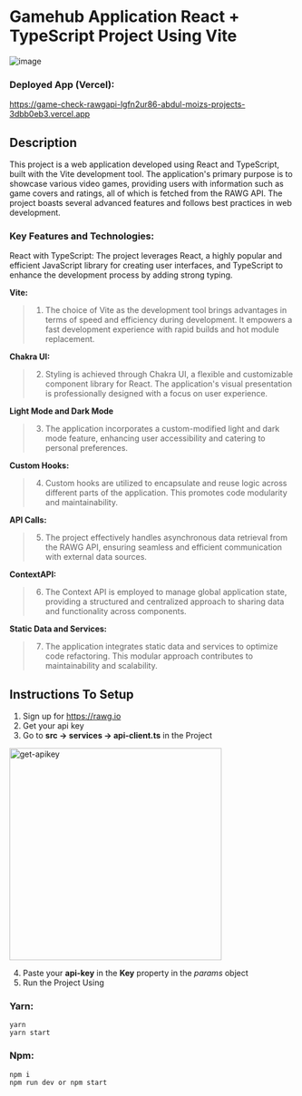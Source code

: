 # Gamehub Application React + TypeScript Project Using Vite 

![image](https://github.com/Abdul-Moiz-i999/game-hub-app/assets/67798125/7c581ac4-4119-4618-91b6-5ca8883ccb0d)
### Deployed App (Vercel):
https://game-check-rawgapi-lgfn2ur86-abdul-moizs-projects-3dbb0eb3.vercel.app

## Description

This project is a web application developed using React and TypeScript, built with the Vite development tool. The application's primary purpose is to showcase various video games, providing users with information such as game covers and ratings, all of which is fetched from the RAWG API. The project boasts several advanced features and follows best practices in web development.

### Key Features and Technologies:

React with TypeScript: The project leverages React, a highly popular and efficient JavaScript library for creating user interfaces, and TypeScript to enhance the development process by adding strong typing.

**Vite:**
>1. The choice of Vite as the development tool brings advantages in terms of speed and efficiency during development. It empowers a fast development experience with rapid builds and hot module replacement.

**Chakra UI:**
>2. Styling is achieved through Chakra UI, a flexible and customizable component library for React. The application's visual presentation is professionally designed with a focus on user experience.

**Light Mode and Dark Mode**
>3. The application incorporates a custom-modified light and dark mode feature, enhancing user accessibility and catering to personal preferences.

**Custom Hooks:**
>4. Custom hooks are utilized to encapsulate and reuse logic across different parts of the application. This promotes code modularity and maintainability.

**API Calls:** 
>5. The project effectively handles asynchronous data retrieval from the RAWG API, ensuring seamless and efficient communication with external data sources.

**ContextAPI:**
>6. The Context API is employed to manage global application state, providing a structured and centralized approach to sharing data and functionality across components.

**Static Data and Services:**
>7.  The application integrates static data and services to optimize code refactoring. This modular approach contributes to maintainability and scalability.

## Instructions To Setup
1. Sign up for https://rawg.io
2. Get your api key 
3. Go to **src -> services -> api-client.ts** in the Project
<img width="374" alt="get-apikey" src="https://github.com/Abdul-Moiz-i999/game-hub-app/assets/67798125/4633f629-9c9c-4543-aca8-4e0d70874e55">

4. Paste your **api-key** in the **Key** property in the  _params_  object
5. Run the Project Using


### Yarn: ###
```
yarn
yarn start
```
### Npm: ###
```
npm i
npm run dev or npm start
